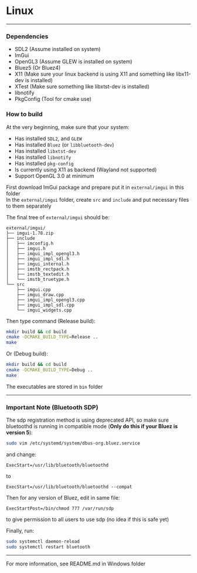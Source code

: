 # Linux  

------

### Dependencies  
* SDL2 (Assume installed on system)  
* ImGui  
* OpenGL3 (Assume GLEW is installed on system)  
* Bluez5 (Or Bluez4)  
* X11 (Make sure your linux backend is using X11 and something like libx11-dev is installed)  
* XTest (Make sure something like libxtst-dev is installed)  
* libnotify  
* PkgConfig (Tool for cmake use)  

### How to build  
At the very beginning, make sure that your system:  
* Has installed ```SDL2```, and ```GLEW```  
* Has installed ```Bluez``` (or ```libbluetooth-dev```)  
* Has installed ```libxtst-dev```  
* Has installed ```libnotify```  
* Has installed ```pkg-config```
* Is currently using X11 as backend (Wayland not supported)  
* Support OpenGL 3.0 at minimum  

First download ImGui package and prepare put it in ```external/imgui``` in this folder  
In the ```external/imgui``` folder, create ```src``` and ```include``` and put necessary files to them separately  

The final tree of ```external/imgui``` should be:  
```
external/imgui/
├── imgui-1.78.zip
├── include
│   ├── imconfig.h
│   ├── imgui.h
│   ├── imgui_impl_opengl3.h
│   ├── imgui_impl_sdl.h
│   ├── imgui_internal.h
│   ├── imstb_rectpack.h
│   ├── imstb_textedit.h
│   └── imstb_truetype.h
└── src
    ├── imgui.cpp
    ├── imgui_draw.cpp
    ├── imgui_impl_opengl3.cpp
    ├── imgui_impl_sdl.cpp
    └── imgui_widgets.cpp
```
Then type command (Release build):  
```bash
mkdir build && cd build  
cmake -DCMAKE_BUILD_TYPE=Release ..
make
```

Or (Debug build):  
```bash
mkdir build && cd build  
cmake -DCMAKE_BUILD_TYPE=Debug ..
make
```

The executables are stored in ```bin``` folder  

------

### Important Note (Bluetooth SDP)  
The sdp registration method is using deprecated API, so make sure bluetoothd is running in compatible mode (**Only do this if your Bluez is version 5**):  
```bash
sudo vim /etc/systemd/system/dbus-org.bluez.service
```
and change:  
```
ExecStart=/usr/lib/bluetooth/bluetoothd
```
to  
```
ExecStart=/usr/lib/bluetooth/bluetoothd --compat
```
Then for any version of Bluez, edit in same file:  
```
ExecStartPost=/bin/chmod 777 /var/run/sdp
```
to give permission to all users to use sdp (no idea if this is safe yet)  

Finally, run:  
```bash
sudo systemctl daemon-reload
sudo systemctl restart bluetooth
```

------

For more information, see README.md in Windows folder  